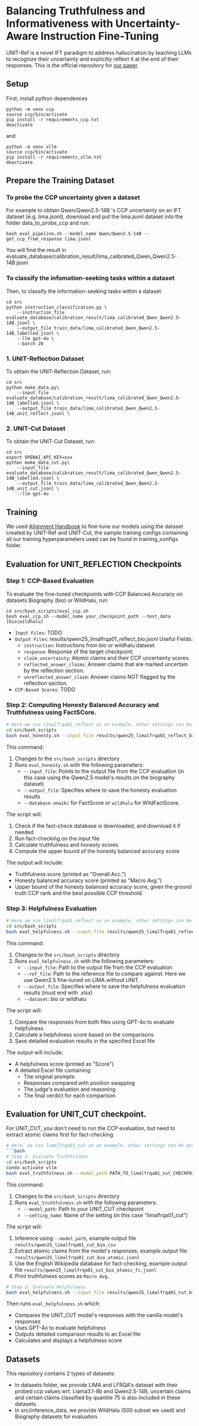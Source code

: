 # Balancing Truthfulness and Informativeness with Uncertainty-Aware Instruction Fine-Tuning </a>
UNIT-Ref is a novel IFT paradigm to address hallucination by teaching LLMs to recognize their uncertainty and explicitly reflect it at the end of their responses. This is the official repository for [our paper](https://arxiv.org/abs/2502.11962).


## Setup
First, install python dependences
```console
python -m venv ccp
source ccp/bin/activate
pip install -r requirements_ccp.txt
deactivate
```
and 
```console
python -m venv vllm
source ccp/bin/activate
pip install -r requirements_vllm.txt
deactivate
```

## Prepare the Training Dataset
### To probe the CCP uncertainty given a dataset
For example to obtain Qwen/Qwen2.5-14B 's CCP uncertainty on an IFT dataset (e.g. lima.jsonl), download and put the lima.jsonl dataset into the folder data_to_probe_ccp and run:
```console
bash eval_pipeline.sh --model_name Qwen/Qwen2.5-14B --get_ccp_from_response lima.jsonl
```
You will find the result in evaluate_database/calibration_result/lima_calibrated_Qwen_Qwen2.5-14B.jsonl

### To classify the infomation-seeking tasks within a dataset
Then, to classify the information-seeking tasks within a dataset
```console
cd src
python instruction_classification.py \
    --instruction_file evaluate_database/calibration_result/lima_calibrated_Qwen_Qwen2.5-14B.jsonl \
    --output_file train_data/lima_calibrated_Qwen_Qwen2.5-14B_labelled.jsonl \
    --llm gpt-4o \
    --batch 20
```


### 1. UNIT-Reflection Dataset
To obtain the UNIT-Reflection Dataset, run:
```console
cd src
python make_data.py\
    --input_file evaluate_database/calibration_result/lima_calibrated_Qwen_Qwen2.5-14B_labelled.jsonl \
    --output_file train_data/lima_calibrated_Qwen_Qwen2.5-14B_unit_reflect.jsonl \
```

### 2. UNIT-Cut Dataset
To obtain the UNIT-Cut Dataset, run:
```console
cd src
export OPENAI_API_KEY=xxx
python make_data_cut.py\
    --input_file evaluate_database/calibration_result/lima_calibrated_Qwen_Qwen2.5-14B_labelled.jsonl \
    --output_file train_data/lima_calibrated_Qwen_Qwen2.5-14B_unit_cut.jsonl \
    --llm gpt-4o
```


## Training
We used [Alignment Handbook](https://github.com/huggingface/alignment-handbook/tree/main) to fine-tune our models using the dataset created by UNIT-Ref and UNIT-Cut, the sample training configs containing all our training hyperparameters used can be found in training_configs folder.


## Evaluation for UNIT_REFLECTION Checkpoints

### Step 1: CCP-Based Evaluation
To evaluate the fine-tuned checkpoints with CCP Balanced Accuracy on datasets Biography (bio) or WildHalu, run:
```console
cd src/bash_scripts/eval_ccp.sh
bash eval_ccp.sh --model_name your_checkpoint_path --test_data [bio|wildhalu]
```
- `Input Files`: TODO
- `Output Files`: results/qwen25_limalfrqa01_reflect_bio.jsonl Useful Fields:
    - `instruction`: Instructions from bio or wildhalu dataset.
    - `response`: Response of the target checkpoint.
    - `claim_uncertainty`: Atomic claims and their CCP uncertainty scores.
    - `reflected_answer_claims`: Answer claims that are marked uncertain by the reflection section.
    - `unreflected_answer_claim`: Answer claims NOT flagged by the reflection section.
- `CCP-Based Scores`: TODO

### Step 2: Computing Honesty Balanced Accuracy and Truthfulness using FactSCore.

```bash
# Here we use limalfrqa01_reflect as an example, other settings can be evaluated similarly
cd src/bash_scripts
bash eval_honesty.sh --input_file results/qwen25_limalfrqa01_reflect_bio.jsonl --output_file results/qwen25_limalfrqa01_reflect_bio_honesty.jsonl --database enwiki
```

This command:
1. Changes to the `src/bash_scripts` directory
2. Runs `eval_honesty.sh` with the following parameters:
   - `--input_file`: Points to the output file from the CCP evaluation (in this case using the Qwen2.5 model's results on the biography dataset)
   - `--output_file`: Specifies where to save the honesty evaluation results
   - `--database`: `enwiki` for FactScore or `wildhalu` for WildFactScore.

The script will:
1. Check if the fact-check database is downloaded, and download it if needed
2. Run fact-checking on the input file
3. Calculate truthfulness and honesty scores
4. Compute the upper bound of the honesty balanced accuracy score

The output will include:
- Truthfulness score (printed as "Overall Acc.")
- Honesty balanced accuracy score (printed as "Macro Avg.")
- Upper bound of the honesty balanced accuracy score, given the ground truth CCP rank and the best possible CCP threshold.

### Step 3: Helpfulness Evaluation

```bash
# Here we use limalfrqa01_reflect as an example, other settings can be evaluated similarly
cd src/bash_scripts
bash eval_helpfulness.sh --input_file results/qwen25_limalfrqa01_reflect_bio.jsonl --ref_file results/qwen25_lima_vanilla_bio_atomic_fc.jsonl --output_file results/qwen25_limalfrqa01_reflect_bio_helpfulness.xlsx --dataset bio
```

This command:
1. Changes to the `src/bash_scripts` directory
2. Runs `eval_helpfulness.sh` with the following parameters:
   - `--input_file`: Path to the output file from the CCP evaluation
   - `--ref_file`: Path to the reference file to compare against. Here we use Qwen2.5 fine-tuned on LIMA without UNIT. 
   - `--output_file`: Specifies where to save the helpfulness evaluation results (must end with .xlsx)
   - `--dataset`: bio or wildhalu

The script will:
1. Compare the responses from both files using GPT-4o to evaluate helpfulness
2. Calculate a helpfulness score based on the comparisons
3. Save detailed evaluation results in the specified Excel file

The output will include:
- A helpfulness score (printed as "Score")
- A detailed Excel file containing:
  - The original prompts
  - Responses compared with position swapping
  - The judge's evaluation and reasoning
  - The final verdict for each comparison

## Evaluation for UNIT_CUT checkpoint.
For UNIT_CUT, you don't need to run the CCP evaluation, but need to extract atomic claims first for fact-checking

```bash
# Here, we use limalfrqa01_cut as an example, other settings can be evaluated similarly
```bash
# Step 1: Evaluate Truthfulness
cd src/bash_scripts
conda activate vllm
bash eval_truthfulness.sh --model_path PATH_TO_limalfrqa01_cut_CHECKPOINT --setting_name limalfrqa01_cut
```

This command:
1. Changes to the `src/bash_scripts` directory
2. Runs `eval_truthfulness.sh` with the following parameters:
   - `--model_path`: Path to your UNIT_CUT checkpoint
   - `--setting_name`: Name of the setting (in this case "limalfrqa01_cut")

The script will:
1. Inference using `--model_path`, example output file `results/qwen25_limalfrqa01_cut_bio.csv`
2. Extract atomic claims from the model's responses, example output file `results/qwen25_limalfrqa01_cut_bio_atomic.jsonl`
3. Use the English Wikipedia database for fact-checking, example output file `results/qwen25_limalfrqa01_cut_bio_atomic_fc.jsonl`
4. Print truthfulness scores as `Macro Avg.`

```bash
# Step 2: Evaluate Helpfulness
bash eval_helpfulness.sh --input_file results/qwen25_limalfrqa01_cut_bio_atomic_fc.jsonl --ref_file results/qwen25_lima_vanilla_bio_atomic_fc.jsonl --output_file results/qwen25_limalfrqa01_cut_bio_helpfulness.xlsx --dataset bio
```

Then runs `eval_helpfulness.sh` which:
   - Compares the UNIT_CUT model's responses with the vanilla model's responses
   - Uses GPT-4o to evaluate helpfulness
   - Outputs detailed comparison results to an Excel file
   - Calculates and displays a helpfulness score


## Datasets
This repository contains 2 types of datasets:
- In datasets folder, we provide LIMA and LFRQA's dataset with their probed ccp values wrt. Llama3.1-8b and Qwen2.5-14B, uncertain claims and certain claims classified by quantile 75 is also included in these datasets.
- In src/inference_data, we provide WildHalu (500 subset we used) and Biography datasets for evaluation.
